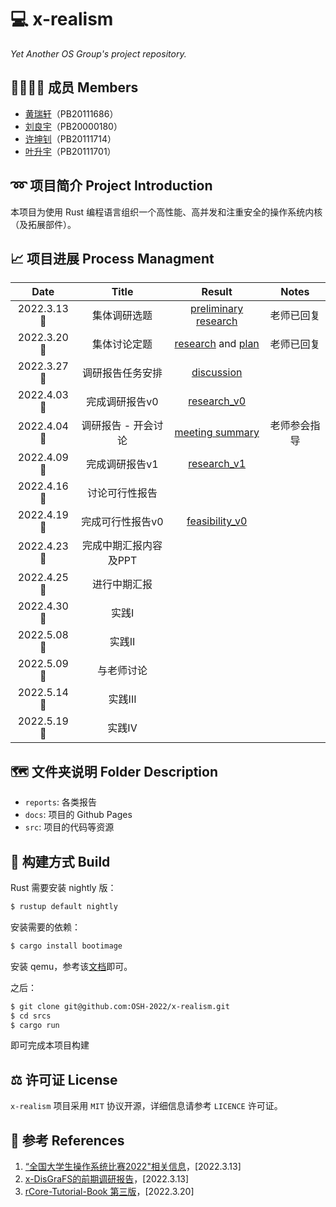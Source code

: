 # 💻 x-realism

*Yet Another OS Group's project repository.*

## 👨‍👨‍👦‍👦 成员 Members

- [黄瑞轩](https://github.com/SproutNan)（PB20111686）
- [刘良宇](https://github.com/liuly0322)（PB20000180）
- [许坤钊](https://github.com/xkz0777)（PB20111714）
- [叶升宇](https://github.com/ysy-phoenix)（PB20111701）

## ➿ 项目简介 Project Introduction

本项目为使用 Rust 编程语言组织一个高性能、高并发和注重安全的操作系统内核（及拓展部件）。

## 📈 项目进展 Process Managment

|    Date    |         Title         |                            Result                            |    Notes     |
| :--------: | :-------------------: | :----------------------------------------------------------: | :----------: |
| 2022.3.13🌃 |     集体调研选题      | [preliminary research](./reports/2022.3.13&#32;preliminary&#32;research.pdf) |  老师已回复  |
| 2022.3.20🌃 |     集体讨论定题      | [research](./reports/2022.3.20&#32;research.md) and [plan](./reports/2022.3.20&#32;plan.md) |  老师已回复  |
| 2022.3.27🌃 |   调研报告任务安排    |     [discussion](./reports/2022.3.27&#32;discussion.md)      |              |
| 2022.4.03🌃 |    完成调研报告v0     |           [research_v0](./reports/research-v0.md)            |              |
| 2022.4.04🌃 |  调研报告 - 开会讨论  |     [meeting summary](./reports/2022.4.4&#32;meeting.md)     | 老师参会指导 |
| 2022.4.09🌃 |    完成调研报告v1     |           [research_v1](./reports/research-v1.md)            |              |
| 2022.4.16🌇 |    讨论可行性报告     |                                                              |              |
| 2022.4.19🌃 |   完成可行性报告v0    |        [feasibility_v0](./reports/feasibility-v0.md)         |              |
| 2022.4.23🌇 | 完成中期汇报内容及PPT |                                                              |              |
| 2022.4.25🌇 |     进行中期汇报      |                                                              |              |
| 2022.4.30🌇 |        实践I         |                                                              |              |
| 2022.5.08🌇 |        实践II        |                                                              |              |
| 2022.5.09🌇 |      与老师讨论       |                                                             |              |
| 2022.5.14🌇 | 实践III | | |
| 2022.5.19🌄 | 实践IV | | |

## 🗺️ 文件夹说明 Folder Description

- `reports`: 各类报告
- `docs`: 项目的 Github Pages
- `src`: 项目的代码等资源

## 🔧 构建方式 Build

Rust 需要安装 nightly 版：

```bash
$ rustup default nightly
```

安装需要的依赖：

```bash
$ cargo install bootimage
```

安装 qemu，参考该[文档](https://www.qemu.org/download/)即可。

之后：

```bash
$ git clone git@github.com:OSH-2022/x-realism.git
$ cd srcs
$ cargo run
```

即可完成本项目构建

## ⚖ 许可证 License

`x-realism` 项目采用 `MIT` 协议开源，详细信息请参考 `LICENCE` 许可证。

## 📕 参考 References

1. [“全国大学生操作系统比赛2022"相关信息](https://github.com/oscomp)，[2022.3.13]
2. [x-DisGraFS的前期调研报告](https://github.com/OSH-2021/x-DisGraFS/blob/main/docs/%E5%89%8D%E6%9C%9F%E8%B0%83%E7%A0%94%E5%86%85%E5%AE%B9/%E5%BE%80%E5%B1%8AOSH%E8%AF%BE%E9%A2%98%E8%B0%83%E7%A0%94%E6%8A%A5%E5%91%8A.md)，[2022.3.13]
3. [rCore-Tutorial-Book 第三版](https://rcore-os.github.io/rCore-Tutorial-Book-v3/)，[2022.3.20]

